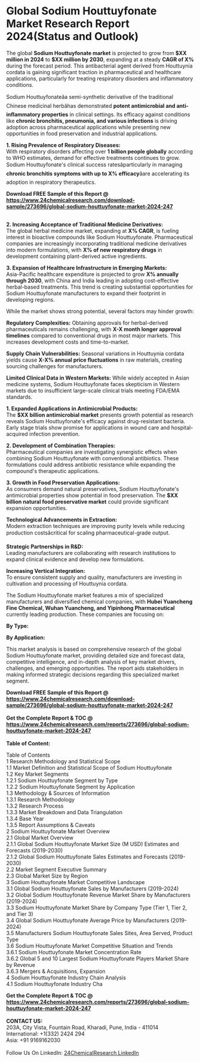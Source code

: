 <h1>Global Sodium Houttuyfonate Market Research Report 2024(Status and Outlook)</h1><p>The global <strong>Sodium Houttuyfonate market</strong> is projected to grow from <strong>$XX million in 2024</strong> to <strong>$XX million by 2030</strong>, expanding at a steady <strong>CAGR of X%</strong> during the forecast period. This antibacterial agent derived from Houttuynia cordata is gaining significant traction in pharmaceutical and healthcare applications, particularly for treating respiratory disorders and inflammatory conditions.</p><p>Sodium Houttuyfonateâa semi-synthetic derivative of the traditional Chinese medicinal herbâhas demonstrated <strong>potent antimicrobial and anti-inflammatory properties</strong> in clinical settings. Its efficacy against conditions like <strong>chronic bronchitis, pneumonia, and various infections</strong> is driving adoption across pharmaceutical applications while presenting new opportunities in food preservation and industrial applications.</p><p><strong>1. Rising Prevalence of Respiratory Diseases:</strong><br>
With respiratory disorders affecting over <strong>1 billion people globally</strong> according to WHO estimates, demand for effective treatments continues to grow. Sodium Houttuyfonate's clinical success ratesâparticularly in managing <strong>chronic bronchitis symptoms with up to X% efficacy</strong>âare accelerating its adoption in respiratory therapeutics.</p><div><b>Download FREE Sample of this Report @ 
            <a href="https://www.24chemicalresearch.com/download-sample/273696/global-sodium-houttuyfonate-market-2024-247">
            https://www.24chemicalresearch.com/download-sample/273696/global-sodium-houttuyfonate-market-2024-247</a></b></div><br><p><strong>2. Increasing Acceptance of Traditional Medicine Derivatives:</strong><br>
The global herbal medicine market, expanding at <strong>X% CAGR</strong>, is fueling interest in bioactive compounds like Sodium Houttuyfonate. Pharmaceutical companies are increasingly incorporating traditional medicine derivatives into modern formulations, with <strong>X% of new respiratory drugs</strong> in development containing plant-derived active ingredients.</p><p><strong>3. Expansion of Healthcare Infrastructure in Emerging Markets:</strong><br>
Asia-Pacific healthcare expenditure is projected to grow <strong>X% annually through 2030</strong>, with China and India leading in adopting cost-effective herbal-based treatments. This trend is creating substantial opportunities for Sodium Houttuyfonate manufacturers to expand their footprint in developing regions.</p><p>While the market shows strong potential, several factors may hinder growth:</p><p><strong>Regulatory Complexities:</strong> Obtaining approvals for herbal-derived pharmaceuticals remains challenging, with <strong>X-X month longer approval timelines</strong> compared to conventional drugs in most major markets. This increases development costs and time-to-market.</p><p><strong>Supply Chain Vulnerabilities:</strong> Seasonal variations in Houttuynia cordata yields cause <strong>X-X% annual price fluctuations</strong> in raw materials, creating sourcing challenges for manufacturers.</p><p><strong>Limited Clinical Data in Western Markets:</strong> While widely accepted in Asian medicine systems, Sodium Houttuyfonate faces skepticism in Western markets due to insufficient large-scale clinical trials meeting FDA/EMA standards.</p><p><strong>1. Expanded Applications in Antimicrobial Products:</strong><br>
The <strong>$XX billion antimicrobial market</strong> presents growth potential as research reveals Sodium Houttuyfonate's efficacy against drug-resistant bacteria. Early stage trials show promise for applications in wound care and hospital-acquired infection prevention.</p><p><strong>2. Development of Combination Therapies:</strong><br>
Pharmaceutical companies are investigating synergistic effects when combining Sodium Houttuyfonate with conventional antibiotics. These formulations could address antibiotic resistance while expanding the compound's therapeutic applications.</p><p><strong>3. Growth in Food Preservation Applications:</strong><br>
As consumers demand natural preservatives, Sodium Houttuyfonate's antimicrobial properties show potential in food preservation. The <strong>$XX billion natural food preservative market</strong> could provide significant expansion opportunities.</p><p><strong>Technological Advancements in Extraction:</strong><br>
    Modern extraction techniques are improving purity levels while reducing production costsâcritical for scaling pharmaceutical-grade output.</p><p><strong>Strategic Partnerships in R&amp;D:</strong><br>
    Leading manufacturers are collaborating with research institutions to expand clinical evidence and develop new formulations.</p><p><strong>Increasing Vertical Integration:</strong><br>
    To ensure consistent supply and quality, manufacturers are investing in cultivation and processing of Houttuynia cordata.</p><p>The Sodium Houttuyfonate market features a mix of specialized manufacturers and diversified chemical companies, with <strong>Hubei Yuancheng Fine Chemical, Wuhan Yuancheng, and Yipinhong Pharmaceutical</strong> currently leading production. These companies are focusing on:</p><p><strong>By Type:</strong></p><p><strong>By Application:</strong></p><p>This market analysis is based on comprehensive research of the global Sodium Houttuyfonate market, providing detailed size and forecast data, competitive intelligence, and in-depth analysis of key market drivers, challenges, and emerging opportunities. The report aids stakeholders in making informed strategic decisions regarding this specialized market segment.</p><div><b>Download FREE Sample of this Report @ 
            <a href="https://www.24chemicalresearch.com/download-sample/273696/global-sodium-houttuyfonate-market-2024-247">
            https://www.24chemicalresearch.com/download-sample/273696/global-sodium-houttuyfonate-market-2024-247</a></b></div><br><div><b>Get the Complete Report & TOC @ 
            <a href="https://www.24chemicalresearch.com/reports/273696/global-sodium-houttuyfonate-market-2024-247">
            https://www.24chemicalresearch.com/reports/273696/global-sodium-houttuyfonate-market-2024-247</a></b></div><br>
            <b>Table of Content:</b><p>Table of Contents<br />
1 Research Methodology and Statistical Scope<br />
1.1 Market Definition and Statistical Scope of Sodium Houttuyfonate<br />
1.2 Key Market Segments<br />
1.2.1 Sodium Houttuyfonate Segment by Type<br />
1.2.2 Sodium Houttuyfonate Segment by Application<br />
1.3 Methodology & Sources of Information<br />
1.3.1 Research Methodology<br />
1.3.2 Research Process<br />
1.3.3 Market Breakdown and Data Triangulation<br />
1.3.4 Base Year<br />
1.3.5 Report Assumptions & Caveats<br />
2 Sodium Houttuyfonate Market Overview<br />
2.1 Global Market Overview<br />
2.1.1 Global Sodium Houttuyfonate Market Size (M USD) Estimates and Forecasts (2019-2030)<br />
2.1.2 Global Sodium Houttuyfonate Sales Estimates and Forecasts (2019-2030)<br />
2.2 Market Segment Executive Summary<br />
2.3 Global Market Size by Region<br />
3 Sodium Houttuyfonate Market Competitive Landscape<br />
3.1 Global Sodium Houttuyfonate Sales by Manufacturers (2019-2024)<br />
3.2 Global Sodium Houttuyfonate Revenue Market Share by Manufacturers (2019-2024)<br />
3.3 Sodium Houttuyfonate Market Share by Company Type (Tier 1, Tier 2, and Tier 3)<br />
3.4 Global Sodium Houttuyfonate Average Price by Manufacturers (2019-2024)<br />
3.5 Manufacturers Sodium Houttuyfonate Sales Sites, Area Served, Product Type<br />
3.6 Sodium Houttuyfonate Market Competitive Situation and Trends<br />
3.6.1 Sodium Houttuyfonate Market Concentration Rate<br />
3.6.2 Global 5 and 10 Largest Sodium Houttuyfonate Players Market Share by Revenue<br />
3.6.3 Mergers & Acquisitions, Expansion<br />
4 Sodium Houttuyfonate Industry Chain Analysis<br />
4.1 Sodium Houttuyfonate Industry Cha</p><div><b>Get the Complete Report & TOC @ 
            <a href="https://www.24chemicalresearch.com/reports/273696/global-sodium-houttuyfonate-market-2024-247">
            https://www.24chemicalresearch.com/reports/273696/global-sodium-houttuyfonate-market-2024-247</a></b></div><br><b>CONTACT US:</b><br>
            203A, City Vista, Fountain Road, Kharadi, Pune, India - 411014<br>
            International: +1(332) 2424 294<br>
            Asia: +91 9169162030 <br><br>
            Follow Us On LinkedIn: <a href="https://www.linkedin.com/company/24chemicalresearch/">24ChemicalResearch LinkedIn</a>